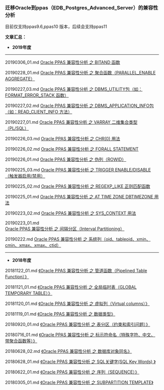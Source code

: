 ### 迁移Oracle到ppas（EDB_Postgres_Advanced_Server）的兼容性分析
目前仅支持ppas9.6,ppas10 版本，后续会支持ppas11

**文章汇总：**

+ **2019年度**
---

20190306_01.md  [Oracle PPAS 兼容性分析 之 BITAND 函数](https://github.com/oomdb/ora2opendb/blob/master/ppas/20190306/20190306_01.md)

20190228_01.md  [Oracle PPAS 兼容性分析 之 聚合函数（PARALLEL_ENABLE AGGREGATE）](https://github.com/oomdb/ora2opendb/blob/master/ppas/20190228/20190228_01.md)

20190227_03.md  [Oracle PPAS 兼容性分析 之 DBMS_UTILITY包（如：FORMAT_ERROR_STACK 函数）](https://github.com/oomdb/ora2opendb/blob/master/ppas/20190227/20190227_03.md)

20190227_02.md  [Oracle PPAS 兼容性分析 之 DBMS_APPLICATION_INFO包（如：READ_CLIENT_INFO 方法）](https://github.com/oomdb/ora2opendb/blob/master/ppas/20190227/20190227_02.md)

20190227_01.md  [Oracle PPAS 兼容性分析 之 VARRAY 二维集合类型（PL/SQL）](https://github.com/oomdb/ora2opendb/blob/master/ppas/20190227/20190227_01.md)

20190226_03.md  [Oracle PPAS 兼容性分析 之 CHR(0) 用法](https://github.com/oomdb/ora2opendb/blob/master/ppas/20190226/20190226_03.md)

20190226_02.md  [Oracle PPAS 兼容性分析 之 FORALL STATEMENT](https://github.com/oomdb/ora2opendb/blob/master/ppas/20190226/20190226_02.md)
 
20190226_01.md  [Oracle PPAS 兼容性分析 之 伪列（ROWID）](https://github.com/oomdb/ora2opendb/blob/master/ppas/20190226/20190226_01.md)

20190225_03.md  [Oracle PPAS 兼容性分析 之 TRIGGER ENABLE/DISABLE（触发器启用/禁用）](https://github.com/oomdb/ora2opendb/blob/master/ppas/20190225/20190225_03.md)

20190225_02.md  [Oracle PPAS 兼容性分析 之 REGEXP_LIKE 正则匹配函数](https://github.com/oomdb/ora2opendb/blob/master/ppas/20190225/20190225_02.md)

20190225_01.md  [Oracle PPAS 兼容性分析 之 AT TIME ZONE DBTIMEZONE 用法](https://github.com/oomdb/ora2opendb/blob/master/ppas/20190225/20190225_01.md)

20190223_02.md  [Oracle PPAS 兼容性分析 之 SYS_CONTEXT 用法](https://github.com/oomdb/ora2opendb/blob/master/ppas/20190223/20190223_02.md)

20190223_01.md  [Oracle PPAS 兼容性分析 之 间隔分区（Interval Partitioning）](https://github.com/oomdb/ora2opendb/blob/master/ppas/20190223/20190223_01.md)

20190222.md     [Oracle PPAS 兼容性分析 之 系统列（oid、tableoid、xmin、cmin、xmax、xmax、ctid）](https://github.com/oomdb/ora2opendb/blob/master/ppas/20190222/20190222.md)

---
+ **2018年度**

20181122_01.md  [《Oracle PPAS 兼容性分析 之 管道函数（Pipelined Table Function）》](https://github.com/oomdb/ora2opendb/blob/master/ppas/20181122/20181122_01.md)

20181121_01.md  [《Oracle PPAS 兼容性分析 之 全局临时表（GLOBAL TEMPORARY TABLE）》](https://github.com/oomdb/ora2opendb/blob/master/ppas/20181121/20181121_01.md)

20181120_01.md  [《Oracle PPAS 兼容性分析 之 虚拟列（Virtual columns）》](https://github.com/oomdb/ora2opendb/blob/master/ppas/20181120/20181120_01.md)

20181119_01.md  [《Oracle PPAS 兼容性分析 之 数据类型》](https://github.com/oomdb/ora2opendb/blob/master/ppas/20181119/20181119_01.md)

20180920_01.md  [《Oracle PPAS 兼容性分析 之 表分区（约束和索引问题）》](https://github.com/oomdb/ora2opendb/blob/master/ppas/20180920/20180920_01.md)

20180716_01.md  [《Oracle PPAS 兼容性分析 之 标示符命名（特殊字符、中文、带聚合函数等）》](https://github.com/oomdb/ora2opendb/blob/master/ppas/20180716/20180716_01.md)

20180628_02.md  [《Oracle PPAS 兼容性分析 之 数据库对象同名》](https://github.com/oomdb/ora2opendb/blob/master/ppas/20180628/20180628_02.md)

20180628_01.md  [《Oracle PPAS 兼容性分析 之 SQL关键字(SQL Key Words) 》](https://github.com/oomdb/ora2opendb/blob/master/ppas/20180628/20180628_01.md)

20180622_01.md  [《Oracle PPAS 兼容性分析 之 序列（SEQUENCE）》](https://github.com/oomdb/ora2opendb/blob/master/ppas/20180622/20180622_01.md)

20180305_01.md  [《Oracle PPAS 兼容性分析 之 SUBPARTITION TEMPLATE》](https://github.com/oomdb/ora2opendb/blob/master/ppas/20180305/20180305_01.md)
